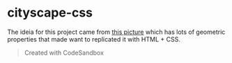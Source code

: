 # cityscape-css

The ideia for this project came from [this picture](https://blush.design/collections/cityscapes/cityscapes) which has lots of geometric properties that made want to replicated it with HTML + CSS.

> Created with CodeSandbox
